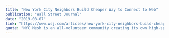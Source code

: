 ```yaml
---
title: "New York City Neighbors Build Cheaper Way to Connect to Web"
publication: "Wall Street Journal"
date: "2019-08-07"
link: "https://www.wsj.com/articles/new-york-city-neighbors-build-cheaper-way-to-connect-to-web-11565100000?mod=rsswn"
quote: "NYC Mesh is an all-volunteer community creating its own high-speed internet service"
---
```


